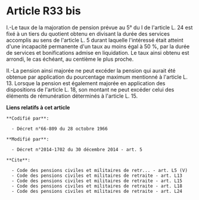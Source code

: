 # Article R33 bis

I.-Le taux de la majoration de pension prévue au 5° du I de l'article L. 24 est fixé à un tiers du quotient obtenu en
divisant la durée des services accomplis au sens de l'article L. 5 durant laquelle l'intéressé était atteint d'une incapacité
permanente d'un taux au moins égal à 50 %, par la durée de services et bonifications admise en liquidation. Le taux ainsi
obtenu est arrondi, le cas échéant, au centième le plus proche. 

II.-La pension ainsi majorée ne peut excéder la pension qui aurait été obtenue par application du pourcentage maximum
mentionné à l'article L. 13. Lorsque la pension est également majorée en application des dispositions de l'article L. 18, son
montant ne peut excéder celui des éléments de rémunération déterminés à l'article L. 15.

**Liens relatifs à cet article**

	**Codifié par**:

	  - Décret n°66-809 du 28 octobre 1966

	**Modifié par**:

	  - Décret n°2014-1702 du 30 décembre 2014 - art. 5

	**Cite**:

	  - Code des pensions civiles et militaires de retr... - art. L5 (V)
	  - Code des pensions civiles et militaires de retraite - art. L13
	  - Code des pensions civiles et militaires de retraite - art. L15
	  - Code des pensions civiles et militaires de retraite - art. L18
	  - Code des pensions civiles et militaires de retraite - art. L24
